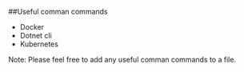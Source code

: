 ##Useful comman commands
- Docker 
- Dotnet cli
- Kubernetes

Note: Please feel free to add any useful comman commands to a file.
